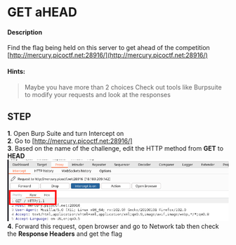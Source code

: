 # GET aHEAD

#### Description
Find the flag being held on this server to get ahead of the competition  [http://mercury.picoctf.net:28916/](http://mercury.picoctf.net:28916/)

#### Hints: 

> Maybe you have more than 2 choices 
> Check out tools like Burpsuite to modify your requests and look at the responses

## **STEP**	

 **1**. Open Burp Suite and turn Intercept on<br>
 **2**. Go to [http://mercury.picoctf.net:28916/]<br>
 **3**. Based on the name of the challenge, edit the HTTP method from **GET** to **HEAD**<br>
<img src="/Web Application/PicoCTF/img/aHEAD.png"><br>
 **4**. Forward this request, open browser and go to Network tab then check the **Response Headers** and get the flag


